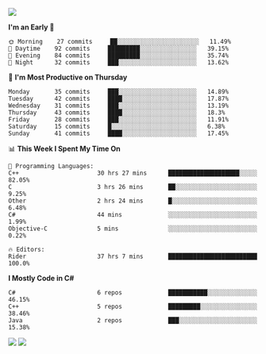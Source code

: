 ![](https://komarev.com/ghpvc/?username=lilpidgey&color=red)
<!--START_SECTION:waka-->
**I'm an Early 🐤** 

```text
🌞 Morning    27 commits     ██░░░░░░░░░░░░░░░░░░░░░░░   11.49% 
🌆 Daytime    92 commits     █████████░░░░░░░░░░░░░░░░   39.15% 
🌃 Evening    84 commits     █████████░░░░░░░░░░░░░░░░   35.74% 
🌙 Night      32 commits     ███░░░░░░░░░░░░░░░░░░░░░░   13.62%

```
📅 **I'm Most Productive on Thursday** 

```text
Monday       35 commits     ███░░░░░░░░░░░░░░░░░░░░░░   14.89% 
Tuesday      42 commits     ████░░░░░░░░░░░░░░░░░░░░░   17.87% 
Wednesday    31 commits     ███░░░░░░░░░░░░░░░░░░░░░░   13.19% 
Thursday     43 commits     ████░░░░░░░░░░░░░░░░░░░░░   18.3% 
Friday       28 commits     ███░░░░░░░░░░░░░░░░░░░░░░   11.91% 
Saturday     15 commits     █░░░░░░░░░░░░░░░░░░░░░░░░   6.38% 
Sunday       41 commits     ████░░░░░░░░░░░░░░░░░░░░░   17.45%

```


📊 **This Week I Spent My Time On** 

```text
💬 Programming Languages: 
C++                      30 hrs 27 mins      ████████████████████░░░░░   82.05% 
C                        3 hrs 26 mins       ██░░░░░░░░░░░░░░░░░░░░░░░   9.25% 
Other                    2 hrs 24 mins       █░░░░░░░░░░░░░░░░░░░░░░░░   6.48% 
C#                       44 mins             ░░░░░░░░░░░░░░░░░░░░░░░░░   1.99% 
Objective-C              5 mins              ░░░░░░░░░░░░░░░░░░░░░░░░░   0.22%

🔥 Editors: 
Rider                    37 hrs 7 mins       █████████████████████████   100.0%

```

**I Mostly Code in C#** 

```text
C#                       6 repos             ███████████░░░░░░░░░░░░░░   46.15% 
C++                      5 repos             █████████░░░░░░░░░░░░░░░░   38.46% 
Java                     2 repos             ███░░░░░░░░░░░░░░░░░░░░░░   15.38%

```



<!--END_SECTION:waka-->
![](https://hit.yhype.me/github/profile?user_id=42968544)
![](https://komarev.com/ghpvc/?lilpidgey)
